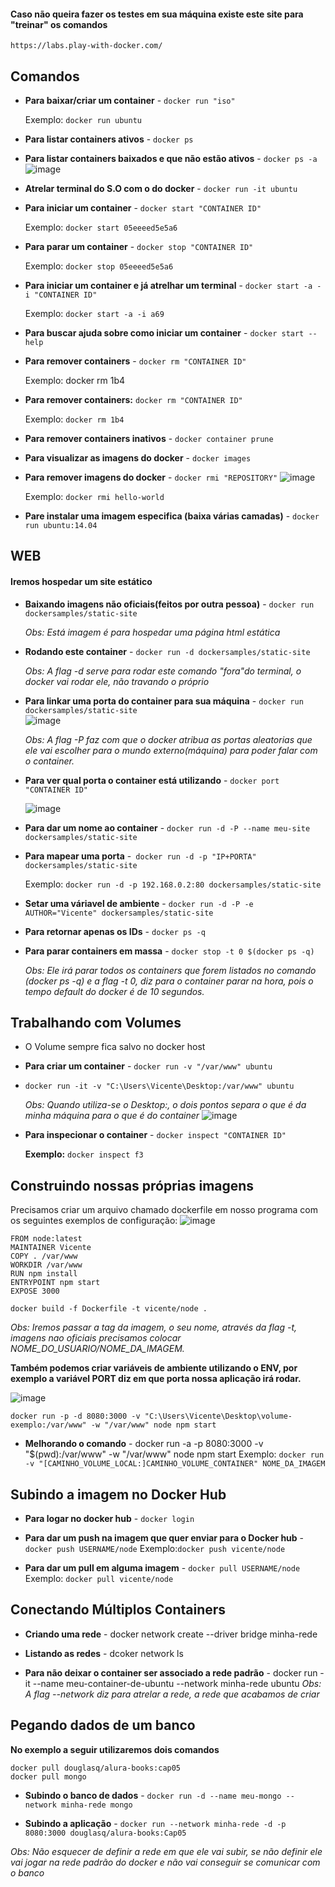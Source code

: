 #### Caso não queira fazer os testes em sua máquina existe este site para "treinar" os comandos
`https://labs.play-with-docker.com/`

## Comandos

- **Para baixar/criar um container** - `docker run "iso"`
	
	Exemplo: `docker run ubuntu`

- **Para listar containers ativos** - `docker ps`

- **Para listar containers baixados e que não estão ativos** - `docker ps -a`
 ![image](https://user-images.githubusercontent.com/19577547/140802090-216dfe0a-619d-4efc-b1c1-f652e603d587.png)


- **Atrelar terminal do S.O com o do docker** - `docker run -it ubuntu`

- **Para iniciar um container** - `docker start "CONTAINER ID"`

	Exemplo: `docker start 05eeeed5e5a6`

- **Para parar um container** - `docker stop "CONTAINER ID"`

	Exemplo: `docker stop 05eeeed5e5a6`

- **Para iniciar um container e já atrelhar um terminal** - `docker start -a -i "CONTAINER ID"`

	Exemplo: `docker start -a -i a69`

- **Para buscar ajuda sobre como iniciar um container** - `docker start --help`

- **Para remover containers** - `docker rm "CONTAINER ID"`
	
	Exemplo: docker rm 1b4

- **Para remover containers:** `docker rm "CONTAINER ID"`
	
	Exemplo: `docker rm 1b4`

- **Para remover containers inativos** - `docker container prune`

- **Para visualizar as imagens do docker** - `docker images`

- **Para remover imagens do docker** - `docker rmi "REPOSITORY"`
 ![image](https://user-images.githubusercontent.com/19577547/140802187-8a94686f-e17d-4f32-bfe2-6186548630f7.png)

	
	Exemplo: `docker rmi hello-world`

- **Pare instalar uma imagem especifica (baixa várias camadas)** - `docker run ubuntu:14.04`

## WEB
#### Iremos hospedar um site estático
- **Baixando imagens não oficiais(feitos por outra pessoa)** - `docker run dockersamples/static-site`

	*Obs: Está imagem é para hospedar uma página html estática*

- **Rodando este container** - `docker run -d dockersamples/static-site`

	*Obs: A flag -d serve para rodar este comando "fora"do terminal, o docker vai rodar ele, não travando o próprio*
	
- **Para linkar uma porta do container para sua máquina** - `docker run dockersamples/static-site`	
![image](https://user-images.githubusercontent.com/19577547/140806834-539a8ea2-71b4-4c56-8c58-a574da421c24.png)

	*Obs: A flag -P faz com que o docker atribua as portas aleatorias que ele vai escolher para o mundo externo(máquina) para poder falar com o container.*

- **Para ver qual porta o container está utilizando** - `docker port "CONTAINER ID"`

	![image](https://user-images.githubusercontent.com/19577547/140807169-48a380a9-ca08-4d88-ab07-8bc4baefc8ba.png)

- **Para dar um nome ao container** - `docker run -d -P --name meu-site dockersamples/static-site`

- **Para mapear uma porta** -` docker run -d -p "IP+PORTA" dockersamples/static-site`

	Exemplo: `docker run -d -p 192.168.0.2:80 dockersamples/static-site`

- **Setar uma váriavel de ambiente** - `docker run -d -P -e AUTHOR="Vicente" dockersamples/static-site`

- **Para retornar apenas os IDs** - `docker ps -q`

- **Para parar containers em massa** - `docker stop -t 0 $(docker ps -q)`

	*Obs: Ele irá parar todos os containers que forem listados no comando (docker ps -q) e a flag -t 0, diz para o container parar na hora, pois o tempo default do docker é de 10 segundos.*

## Trabalhando com Volumes

 - O Volume sempre fica salvo no docker host
	
- **Para criar um container** - `docker run -v "/var/www" ubuntu`
- `docker run -it -v "C:\Users\Vicente\Desktop:/var/www" ubuntu`

	*Obs: Quando utiliza-se o Desktop:, o dois pontos separa o que é da minha máquina para o que é do container*
![image](https://user-images.githubusercontent.com/19577547/141129507-f8e762eb-e175-48e9-b578-daf42472f90b.png)

- **Para inspecionar o container** - `docker inspect "CONTAINER ID"`
	
	**Exemplo:** `docker inspect f3`

## Construindo nossas próprias imagens
Precisamos criar um arquivo chamado dockerfile em nosso programa com os seguintes exemplos de configuração:
![image](https://user-images.githubusercontent.com/19577547/141155742-dc5b3b6a-95c2-4c4c-a128-923e16518bf1.png)

	FROM node:latest
	MAINTAINER Vicente
	COPY . /var/www
	WORKDIR /var/www
	RUN npm install
	ENTRYPOINT npm start
	EXPOSE 3000

`docker build -f Dockerfile -t vicente/node . `

*Obs: Iremos passar a tag da imagem, o seu nome, através da flag -t, imagens nao oficiais precisamos colocar NOME_DO_USUARIO/NOME_DA_IMAGEM.*

**Também podemos criar variáveis de ambiente utilizando o ENV, por exemplo a variável PORT diz em que porta nossa aplicação irá rodar.**

![image](https://user-images.githubusercontent.com/19577547/141158848-9e864516-471a-4eaf-8f48-7565184f2d12.png)

`docker run -p -d 8080:3000 -v "C:\Users\Vicente\Desktop\volume-exemplo:/var/www" -w "/var/www" node npm start`
- **Melhorando o comando** - docker run -a -p 8080:3000 -v "$(pwd):/var/www" -w "/var/www" node npm start
	Exemplo: `docker run -v "[CAMINHO_VOLUME_LOCAL:]CAMINHO_VOLUME_CONTAINER" NOME_DA_IMAGEM`

## Subindo a imagem no Docker Hub

- **Para logar no docker hub** - `docker login`

- **Para dar um push na imagem que quer enviar para o Docker hub** - `docker push USERNAME/node`
	Exemplo:`docker push vicente/node`

- **Para dar um pull em alguma imagem** - `docker pull USERNAME/node`
	Exemplo: `docker pull vicente/node`

## Conectando Múltiplos Containers

- **Criando uma rede** - docker network create --driver bridge minha-rede
- **Listando as redes** - dcoker network ls

- **Para não deixar o container ser associado a rede padrão** - docker run -it --name meu-container-de-ubuntu --network minha-rede ubuntu
	*Obs: A flag --network diz para atrelar a rede, a rede que acabamos de criar*

## Pegando dados de um banco

**No exemplo a seguir utilizaremos dois comandos**
	
	docker pull douglasq/alura-books:cap05
	docker pull mongo

- **Subindo o banco de dados** - `docker run -d --name meu-mongo --network minha-rede mongo`

- **Subindo a aplicação** - `docker run --network minha-rede -d -p 8080:3000 douglasq/alura-books:Cap05`

*Obs: Não esquecer de definir a rede em que ele vai subir, se não definir ele vai jogar na rede padrão do docker e não vai conseguir se comunicar com o banco*
